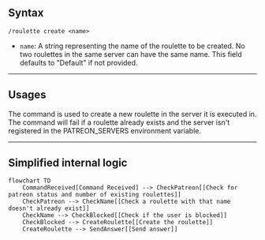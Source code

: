 ## Syntax
`/roulette create <name>`

- `name`: A string representing the name of the roulette to be created. No two
          roulettes in the same server can have the same name. This field defaults
          to "Default" if not provided.

---

## Usages
The command is used to create a new roulette in the server it is executed in.
The command will fail if a roulette already exists and the server isn't registered
in the PATREON_SERVERS environment variable.

---

## Simplified internal logic
```mermaid
flowchart TD
    CommandReceived[Command Received] --> CheckPatreon[[Check for patreon status and number of existing roulettes]]
    CheckPatreon --> CheckName[[Check a roulette with that name doesn't already exist]]
    CheckName --> CheckBlocked[[Check if the user is blocked]]
    CheckBlocked --> CreateRoulette[[Create the roulette]]
    CreateRoulette --> SendAnswer[[Send answer]]
```